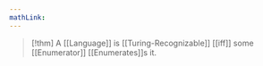 ```yaml
---
mathLink:
---
```

>[!thm]
>A [[Language]] is [[Turing-Recognizable]] [[iff]] some [[Enumerator]] [[Enumerates]]s it.

